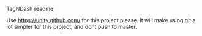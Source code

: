 TagNDash readme

Use https://unity.github.com/ for this project please.
It will make using git a lot simpler for this project, and dont push to master.
